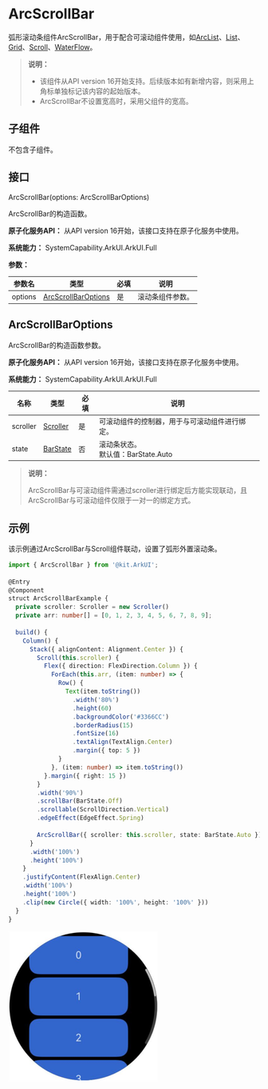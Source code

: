 # ArcScrollBar

弧形滚动条组件ArcScrollBar，用于配合可滚动组件使用，如[ArcList](ts-container-arclist.md)、[List](ts-container-list.md)、[Grid](ts-container-grid.md)、[Scroll](ts-container-scroll.md)、[WaterFlow](ts-container-waterflow.md)。

>  **说明：**
>
>  - 该组件从API version 16开始支持。后续版本如有新增内容，则采用上角标单独标记该内容的起始版本。
>  - ArcScrollBar不设置宽高时，采用父组件的宽高。


## 子组件

不包含子组件。

## 接口

ArcScrollBar(options: ArcScrollBarOptions)

ArcScrollBar的构造函数。

**原子化服务API：** 从API version 16开始，该接口支持在原子化服务中使用。

**系统能力：** SystemCapability.ArkUI.ArkUI.Full

**参数：**

| 参数名 | 类型 | 必填 | 说明 |
| -------- | -------- | -------- | -------- |
| options |  [ArcScrollBarOptions](#arcscrollbaroptions)| 是 | 滚动条组件参数。 |

## ArcScrollBarOptions

ArcScrollBar的构造函数参数。

**原子化服务API：** 从API version 16开始，该接口支持在原子化服务中使用。

**系统能力：** SystemCapability.ArkUI.ArkUI.Full

| 名称 | 类型 | 必填 | 说明 |
| -------- | -------- | -------- | -------- |
| scroller | [Scroller](ts-container-scroll.md#scroller) | 是 | 可滚动组件的控制器，用于与可滚动组件进行绑定。 |
| state | [BarState](ts-appendix-enums.md#barstate) | 否 | 滚动条状态。<br/>默认值：BarState.Auto |

>  **说明：**
> 
> ArcScrollBar与可滚动组件需通过scroller进行绑定后方能实现联动，且ArcScrollBar与可滚动组件仅限于一对一的绑定方式。

## 示例

该示例通过ArcScrollBar与Scroll组件联动，设置了弧形外置滚动条。

```ts
import { ArcScrollBar } from '@kit.ArkUI';

@Entry
@Component
struct ArcScrollBarExample {
  private scroller: Scroller = new Scroller()
  private arr: number[] = [0, 1, 2, 3, 4, 5, 6, 7, 8, 9];

  build() {
    Column() {
      Stack({ alignContent: Alignment.Center }) {
        Scroll(this.scroller) {
          Flex({ direction: FlexDirection.Column }) {
            ForEach(this.arr, (item: number) => {
              Row() {
                Text(item.toString())
                  .width('80%')
                  .height(60)
                  .backgroundColor('#3366CC')
                  .borderRadius(15)
                  .fontSize(16)
                  .textAlign(TextAlign.Center)
                  .margin({ top: 5 })
              }
            }, (item: number) => item.toString())
          }.margin({ right: 15 })
        }
        .width('90%')
        .scrollBar(BarState.Off)
        .scrollable(ScrollDirection.Vertical)
        .edgeEffect(EdgeEffect.Spring)

        ArcScrollBar({ scroller: this.scroller, state: BarState.Auto })
      }
      .width('100%')
      .height('100%')
    }
    .justifyContent(FlexAlign.Center)
    .width('100%')
    .height('100%')
    .clip(new Circle({ width: '100%', height: '100%' }))
  }
}
```

![zh-cn_image_0000001232775585](figures/ArcScrollBar.PNG)